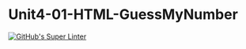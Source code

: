 # Unit4-01-HTML-GuessMyNumber
[![GitHub's Super Linter](https://github.com/ICS20-Programming-GraydonE/Unit4-01-HTML-GuessMyNumber/workflows/GitHub's%20Super%20Linter/badge.svg)](https://github.com/ICS20-Programming-GraydonE/Unit4-01-HTML-GuessMyNumber/actions)